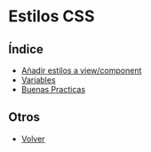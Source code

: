 # Estilos CSS



## Índice

- [Añadir estilos a view/component](./andirestilos.md)
- [Variables](./variables.md)
- [Buenas Practicas](./manual.md)

## Otros
- [Volver](../index.md)